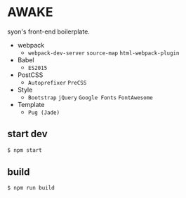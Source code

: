AWAKE
=====

syon's front-end boilerplate.

- webpack
  - `webpack-dev-server`
    `source-map`
    `html-webpack-plugin`
- Babel
  - `ES2015`
- PostCSS
  - `Autoprefixer`
    `PreCSS`
- Style
  - `Bootstrap`
    `jQuery`
    `Google Fonts`
    `FontAwesome`
- Template
  - `Pug (Jade)`


## start dev

```bash
$ npm start
```


## build

```bash
$ npm run build
```
